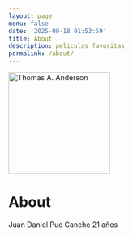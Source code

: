 ```yaml
---
layout: page
menu: false
date: '2025-09-18 01:53:59'
title: About
description: peliculas favoritas
permalink: /about/
---
```


<img class="img-rounded" src="/assets/img/uploads/profile.png" alt="Thomas A. Anderson" width="200">

# About

Juan Daniel Puc Canche 21 años 

